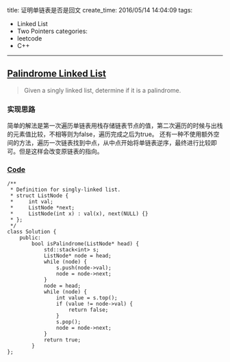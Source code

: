title: 证明单链表是否是回文
create_time: 2016/05/14 14:04:09
tags:
- Linked List
- Two Pointers
categories:
- leetcode
- C++

---
## [Palindrome Linked List](https://leetcode.com/problems/palindrome-linked-list/)
> Given a singly linked list, determine if it is a palindrome.

### 实现思路
简单的解法是第一次遍历单链表用栈存储链表节点的值，第二次遍历的时候与出栈的元素值比较，不相等则为false，遍历完成之后为true。
还有一种不使用额外空间的方法，遍历一次链表找到中点，从中点开始将单链表逆序，最终进行比较即可。但是这样会改变原链表的指向。

### [Code](https://github.com/Finalcheat/leetcode/blob/master/src/Palindrome-Linked-List.cpp)
```
/**
 * Definition for singly-linked list.
 * struct ListNode {
 *     int val;
 *     ListNode *next;
 *     ListNode(int x) : val(x), next(NULL) {}
 * };
 */
class Solution {
    public:
        bool isPalindrome(ListNode* head) {
            std::stack<int> s;
            ListNode* node = head;
            while (node) {
                s.push(node->val);
                node = node->next;
            }
            node = head;
            while (node) {
                int value = s.top();
                if (value != node->val) {
                    return false;
                }
                s.pop();
                node = node->next;
            }
            return true;
        }
};
```

